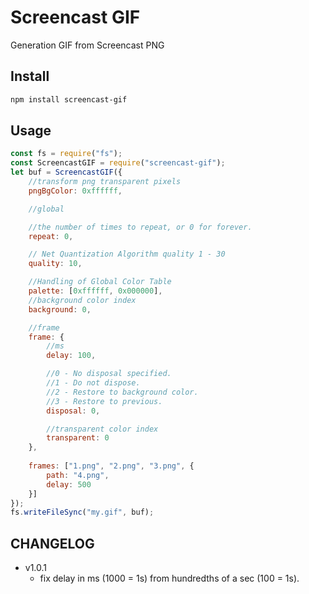 
# Screencast GIF
Generation GIF from Screencast PNG

## Install 
```sh
npm install screencast-gif
```
## Usage
```js
const fs = require("fs");
const ScreencastGIF = require("screencast-gif");
let buf = ScreencastGIF({
    //transform png transparent pixels
    pngBgColor: 0xffffff,

    //global

    //the number of times to repeat, or 0 for forever.
    repeat: 0,

    // Net Quantization Algorithm quality 1 - 30
    quality: 10,

    //Handling of Global Color Table
    palette: [0xffffff, 0x000000],
    //background color index
    background: 0,

    //frame
    frame: {
        //ms
        delay: 100,

        //0 - No disposal specified.
        //1 - Do not dispose. 
        //2 - Restore to background color.
        //3 - Restore to previous. 
        disposal: 0,

        //transparent color index
        transparent: 0
    },
   
    frames: ["1.png", "2.png", "3.png", {
        path: "4.png",
        delay: 500
    }]
});
fs.writeFileSync("my.gif", buf);
```

## CHANGELOG

+ v1.0.1
  - fix delay in ms (1000 = 1s) from hundredths of a sec (100 = 1s).
